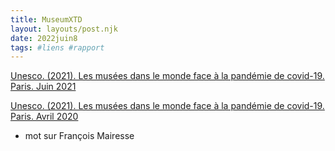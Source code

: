 ```yaml
---
title: MuseumXTD
layout: layouts/post.njk
date: 2022juin8
tags: #liens #rapport
---
```


[Unesco. (2021). Les musées dans le monde face à la pandémie de covid-19. Paris. Juin 2021](https://unesdoc.unesco.org/ark:/48223/pf0000376729)

[Unesco. (2021). Les musées dans le monde face à la pandémie de covid-19. Paris. Avril 2020](https://unesdoc.unesco.org/ark:/48223/pf0000373530_fre)

+ mot sur François Mairesse
